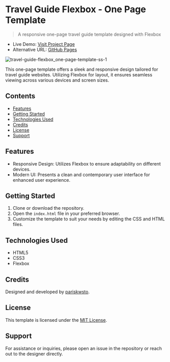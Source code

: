 # Travel Guide Flexbox - One Page Template

> A responsive one-page travel guide template designed with Flexbox

- Live Demo: [Visit Project Page](https://github.pariskwsto.com/travel-guide-flexbox_one-page-template)
- Alternative URL: [GitHub Pages](https://pariskwsto.github.io/travel-guide-flexbox_one-page-template)

![travel-guide-flexbox_one-page-template-ss-1](https://user-images.githubusercontent.com/22442894/216463783-1ff07eb7-a557-48d4-aef6-4eed50378b9d.png)

This one-page template offers a sleek and responsive design tailored for travel guide websites. Utilizing Flexbox for layout, it ensures seamless viewing across various devices and screen sizes.

## Contents

- [Features](#features)
- [Getting Started](#getting-started)
- [Technologies Used](#technologies-used)
- [Credits](#credits)
- [License](#license)
- [Support](#support)

## Features

- Responsive Design: Utilizes Flexbox to ensure adaptability on different devices.
- Modern UI: Presents a clean and contemporary user interface for enhanced user experience.

## Getting Started

1. Clone or download the repository.
2. Open the `index.html` file in your preferred browser.
3. Customize the template to suit your needs by editing the CSS and HTML files.

## Technologies Used

- HTML5
- CSS3
- Flexbox

## Credits

Designed and developed by [pariskwsto](https://github.com/pariskwsto).

## License

This template is licensed under the [MIT License](https://opensource.org/licenses/MIT).

## Support

For assistance or inquiries, please open an issue in the repository or reach out to the designer directly.
